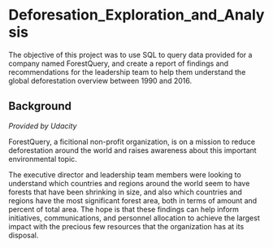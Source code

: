# Deforesation_Exploration_and_Analysis
The objective of this project was to use SQL to query data provided for a company named ForestQuery, and create a report of findings and recommendations for the leadership team to help them understand the global deforestation overview between 1990 and 2016.

## Background
*Provided by Udacity*  

ForestQuery, a ficitional non-profit organization, is on a mission to reduce deforestation around the world and raises awareness about this important environmental topic.

The executive director and leadership team members were looking to understand which countries and regions around the world seem to have forests that have been shrinking in size, and also which countries and regions have the most significant forest area, both in terms of amount and percent of total area. The hope is that these findings can help inform initiatives, communications, and personnel allocation to achieve the largest impact with the precious few resources that the organization has at its disposal.

